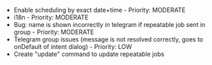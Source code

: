 - Enable scheduling by exact date+time - Priority: MODERATE
- i18n - Priority: MODERATE
- Bug: name is shown incorrectly in telegram if repeatable job sent in group - Priority: MODERATE
- Telegram group issues (message is not resolved correctly, goes to onDefault of intent dialog) - Priority: LOW
- Create "update" command to update repeatable jobs